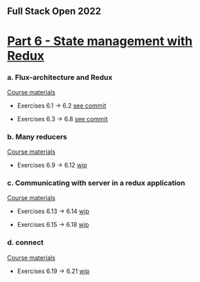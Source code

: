 ## Full Stack Open 2022

# [Part 6 - State management with Redux](https://fullstackopen.com/en/part6)

### a. Flux-architecture and Redux

[Course materials](https://fullstackopen.com/en/part6/flux_architecture_and_redux)

- Exercises 6.1 -> 6.2 [see commit](https://github.com/julio4/2022-fullstack-open/commit/669b70fb0254bb35648ebbeb47c76b60e4b49f6e)

- Exercises 6.3 -> 6.8 [see commit](https://github.com/julio4/2022-fullstack-open/commit/463e5d1078640ba887f7bf46d458128ae7ba1f0b)

### b. Many reducers

[Course materials](https://fullstackopen.com/en/part6/many_reducers)

- Exercises 6.9 -> 6.12 [wip](.)

### c. Communicating with server in a redux application

[Course materials](https://fullstackopen.com/en/part6/communicating_with_server_in_a_redux_application)

- Exercises 6.13 -> 6.14 [wip](.)

- Exercises 6.15 -> 6.18 [wip](.)

### d. connect

[Course materials](https://fullstackopen.com/en/part6/connect)

- Exercises 6.19 -> 6.21 [wip](.)
